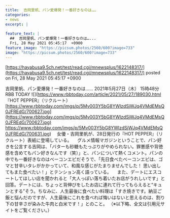 ```yaml
---
title:  吉岡里帆、パン愛爆発！一番好きなのは……  
categories:
- news
excerpt: |
  
feature_text: |
  ##  吉岡里帆、パン愛爆発！一番好きなのは…...
  Fri, 28 May 2021 05:45:17  +0900
feature_image: "https://picsum.photos/2560/600?image=733"
image: "https://picsum.photos/2560/600?image=733"
---
```


[https://hayabusa9.5ch.net/test/read.cgi/mnewsplus/1622148317/](https://hayabusa9.5ch.net/test/read.cgi/mnewsplus/1622148317/)
posted on Fri, 28 May 2021 05:45:17  +0900

<!--more-->

吉岡里帆、パン愛爆発！一番好きなのは…… 2021年5月27日（木） 15時48分 RBB TODAY ![](https://www.rbbtoday.com/article/2021/05/27/189030.html 『HOT PEPPER』（リクルート） [https://www.rbbtoday.com/imgs/p/5Mv003Y5bG8YWlzdSjWJq4VMdEMsQ0JFREdG/700627.jpg](https://www.rbbtoday.com/imgs/p/5Mv003Y5bG8YWlzdSjWJq4VMdEMsQ0JFREdG/700627.jpg) https://www.rbbtoday.com/imgs/p/5Mv003Y5bG8YWlzdSjWJq4VMdEMsQ0JFREdG/700631.jpg) 　女優・吉岡里帆が、28日発行の『HOT PEPPER』（リクルート）表紙に登場している。 　グルメ情報マガジンということで、パン好きを公言する吉岡は、「バターも砂糖もたっぷりがやめられない。罪悪感や背徳感を含めてもパン好きなんです（笑）」と、パンについて熱くコメント。パンの中でも一番好きなのはベーコンエピだそうで、「先日食べたベーコンエピは、ゴマと甘辛いタレがかかっていて、和風な感じがたまりませんでした！ 思い出してもまた食べたい！」とテンション高く語っている。 　また、デートにエスコートしてほしい店を聞かれると「大人っぽい落ち着いたお店がうれしいです」と回答。デートには、ちょっと背伸びをしたお店に連れて行ってもらえると“キュンとする”そう。ちなみに、人生最後に食べたい料理は「すき焼きです。納豆ご飯と悩んだのですが、人生最後にこれを食べれば悔いはないと思えるのは、割り下の甘辛さが染みた牛肉と白米です！」とのこと。 （※以下略、全文は引用元サイトをご覧ください。）

